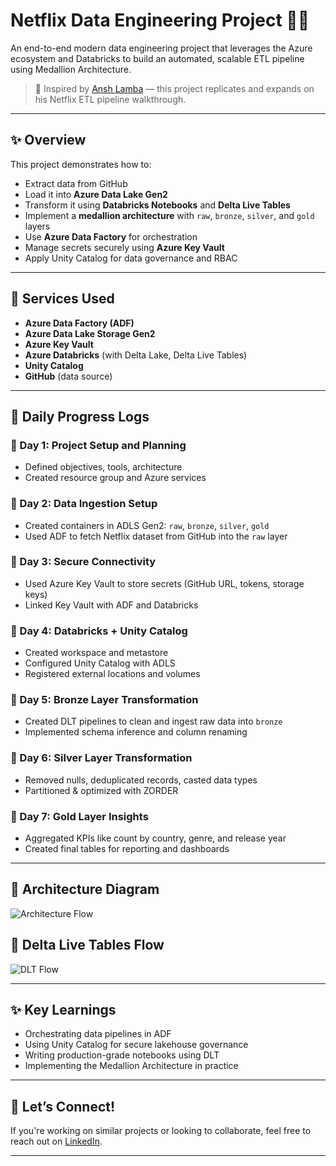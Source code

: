 # Netflix Data Engineering Project 🎥🚀

An end-to-end modern data engineering project that leverages the Azure ecosystem and Databricks to build an automated, scalable ETL pipeline using Medallion Architecture.

> 👏 Inspired by [Ansh Lamba](https://www.youtube.com/@anshlamba) — this project replicates and expands on his Netflix ETL pipeline walkthrough.

---

## ✨ Overview

This project demonstrates how to:

* Extract data from GitHub
* Load it into **Azure Data Lake Gen2**
* Transform it using **Databricks Notebooks** and **Delta Live Tables**
* Implement a **medallion architecture** with `raw`, `bronze`, `silver`, and `gold` layers
* Use **Azure Data Factory** for orchestration
* Manage secrets securely using **Azure Key Vault**
* Apply Unity Catalog for data governance and RBAC

---

## 🔧 Services Used

* **Azure Data Factory (ADF)**
* **Azure Data Lake Storage Gen2**
* **Azure Key Vault**
* **Azure Databricks** (with Delta Lake, Delta Live Tables)
* **Unity Catalog**
* **GitHub** (data source)

---

## 📆 Daily Progress Logs

### 📅 Day 1: Project Setup and Planning

* Defined objectives, tools, architecture
* Created resource group and Azure services

### 📅 Day 2: Data Ingestion Setup

* Created containers in ADLS Gen2: `raw`, `bronze`, `silver`, `gold`
* Used ADF to fetch Netflix dataset from GitHub into the `raw` layer

### 📅 Day 3: Secure Connectivity

* Used Azure Key Vault to store secrets (GitHub URL, tokens, storage keys)
* Linked Key Vault with ADF and Databricks

### 📅 Day 4: Databricks + Unity Catalog

* Created workspace and metastore
* Configured Unity Catalog with ADLS
* Registered external locations and volumes

### 📅 Day 5: Bronze Layer Transformation

* Created DLT pipelines to clean and ingest raw data into `bronze`
* Implemented schema inference and column renaming

### 📅 Day 6: Silver Layer Transformation

* Removed nulls, deduplicated records, casted data types
* Partitioned & optimized with ZORDER

### 📅 Day 7: Gold Layer Insights

* Aggregated KPIs like count by country, genre, and release year
* Created final tables for reporting and dashboards

---

## 🚀 Architecture Diagram

![Architecture Flow](./images/architecture-diagram.png)

## 🚀 Delta Live Tables Flow

![DLT Flow](./images/delta-live-tables.png)

---

## ✨ Key Learnings

* Orchestrating data pipelines in ADF
* Using Unity Catalog for secure lakehouse governance
* Writing production-grade notebooks using DLT
* Implementing the Medallion Architecture in practice

---

## 🌟 Let’s Connect!

If you're working on similar projects or looking to collaborate, feel free to reach out on [LinkedIn](https://www.linkedin.com/in/yourprofile).

---
